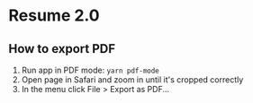 # Resume 2.0

## How to export PDF

1. Run app in PDF mode: `yarn pdf-mode`
2. Open page in Safari and zoom in until it's cropped correctly
3. In the menu click File > Export as PDF...
